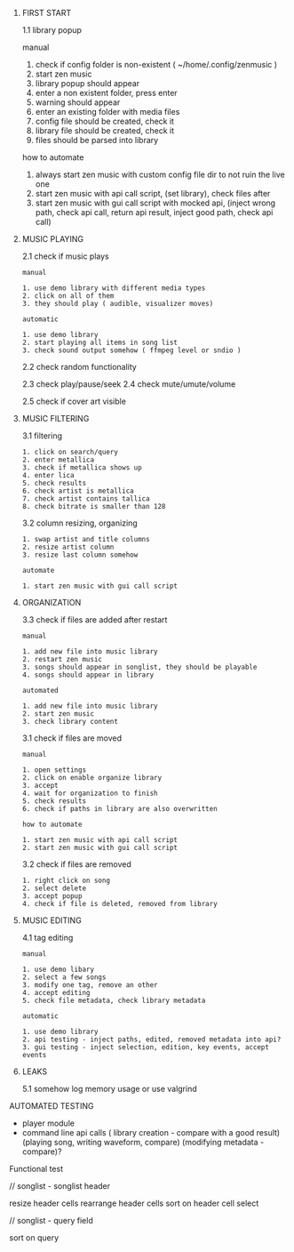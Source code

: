 1. FIRST START

   1.1 library popup

    manual

    1. check if config folder is non-existent ( ~/home/.config/zenmusic )
    2. start zen music
    3. library popup should appear
    4. enter a non existent folder, press enter
    5. warning should appear
    6. enter an existing folder with media files
    7. config file should be created, check it
    8. library file should be created, check it
    9. files should be parsed into library

    how to automate

    1. always start zen music with custom config file dir to not ruin the live one
    2. start zen music with api call script, (set library), check files after
    3. start zen music with gui call script with mocked api, (inject wrong path, check api call, return api result, inject good path, check api call)

2. MUSIC PLAYING

   2.1 check if music plays

       manual
   
       1. use demo library with different media types
       2. click on all of them
       3. they should play ( audible, visualizer moves)

       automatic

       1. use demo library
       2. start playing all items in song list
       3. check sound output somehow ( ffmpeg level or sndio )

   2.2 check random functionality

   2.3 check play/pause/seek
   2.4 check mute/umute/volume


   2.5 check if cover art visible


3. MUSIC FILTERING

   3.1 filtering
   
       1. click on search/query
       2. enter metallica
       3. check if metallica shows up
       4. enter lica
       5. check results
       6. check artist is metallica
       7. check artist contains tallica
       8. check bitrate is smaller than 128

   3.2 column resizing, organizing

       1. swap artist and title columns
       2. resize artist column
       3. resize last column somehow

       automate

       1. start zen music with gui call script



3. ORGANIZATION


   3.3 check if files are added after restart

       manual    

       1. add new file into music library
       2. restart zen music
       3. songs should appear in songlist, they should be playable
       4. songs should appear in library

       automated

       1. add new file into music library
       2. start zen music
       3. check library content

   3.1 check if files are moved

       manual

       1. open settings
       2. click on enable organize library
       3. accept
       4. wait for organization to finish
       5. check results
       6. check if paths in library are also overwritten

       how to automate

       1. start zen music with api call script
       2. start zen music with gui call script

   3.2 check if files are removed

       1. right click on song
       2. select delete
       3. accept popup
       4. check if file is deleted, removed from library

4. MUSIC EDITING

   4.1 tag editing

       manual

       1. use demo libary
       2. select a few songs
       3. modify one tag, remove an other
       4. accept editing
       5. check file metadata, check library metadata

       automatic

       1. use demo library
       2. api testing - inject paths, edited, removed metadata into api?
       3. gui testing - inject selection, edition, key events, accept events


5. LEAKS

   5.1 somehow log memory usage or use valgrind

AUTOMATED TESTING

- player module
- command line api calls ( library creation - compare with a good result) (playing song, writing waveform, compare) (modifying metadata - compare)?


Functional test

// songlist - songlist header

resize header cells
rearrange header cells
sort on header cell select

// songlist - query field

sort on query
